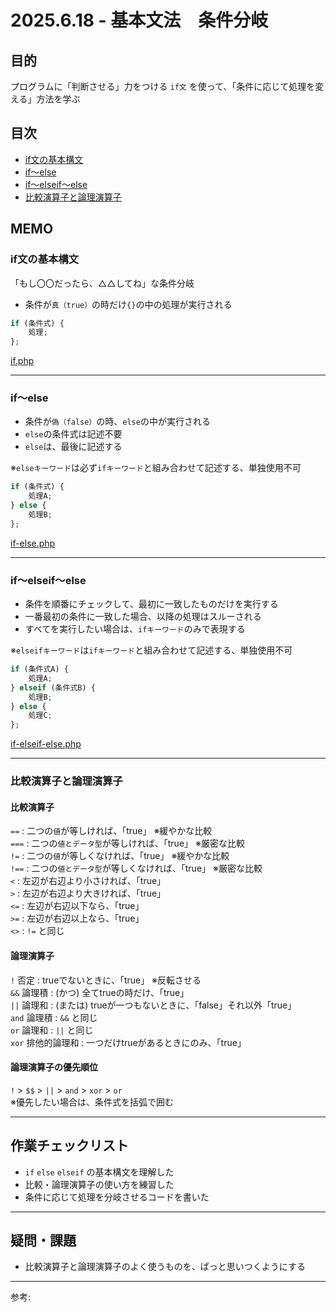 # 2025.6.18 - 基本文法　条件分岐

## 目的

プログラムに「判断させる」力をつける `if文` を使って、「条件に応じて処理を変える」方法を学ぶ  

## 目次

- [if文の基本構文](#1)
- [if～else](#2)
- [if～elseif～else](#3)
- [比較演算子と論理演算子](#4)

## MEMO

<a id="1"></a>

### if文の基本構文

「もし〇〇だったら、△△してね」な条件分岐

- 条件が`真（true）`の時だけ`{}`の中の処理が実行される    

```php
if (条件式) {
    処理;
};
```

[if.php](if.php)

---
<a id="2"></a>

### if～else

- 条件が`偽（false）`の時、`else`の中が実行される    
- `else`の条件式は記述不要
- `else`は、最後に記述する

※`elseキーワード`は必ず`ifキーワード`と組み合わせて記述する、単独使用不可

```php
if (条件式) {
    処理A;
} else {
    処理B;
};
```
[if-else.php](if-else.php)

---
<a id="3"></a>

### if～elseif～else

- 条件を順番にチェックして、最初に一致したものだけを実行する  
- 一番最初の条件に一致した場合、以降の処理はスルーされる  
- すべてを実行したい場合は、`ifキーワード`のみで表現する

※`elseifキーワード`は`ifキーワード`と組み合わせて記述する、単独使用不可

```php
if (条件式A) {
    処理A;
} elseif (条件式B) {
    処理B;
} else {
    処理C;
};
```
[if-elseif-else.php](if-elseif-else.php)

---
<a id="4"></a>

### 比較演算子と論理演算子

#### 比較演算子  

`==` : 二つの`値`が等しければ、「true」 ※緩やかな比較  
`===` : 二つの`値とデータ型`が等しければ、「true」 ※厳密な比較  
`!=` : 二つの`値`が等しくなければ、「true」 ※緩やかな比較  
`!==` : 二つの`値とデータ型`が等しくなければ、「true」 ※厳密な比較  
`<` : 左辺が右辺より小さければ、「true」  
`>` : 左辺が右辺より大きければ、「true」  
`<=` : 左辺が右辺以下なら、「true」  
`>=` : 左辺が右辺以上なら、「true」  
`<>` : `!=` と同じ  

#### 論理演算子  

`!` 否定 : trueでないときに、「true」 ※反転させる  
`&&` 論理積 : (かつ) 全てtrueの時だけ、「true」  
`||` 論理和 : (または) trueが一つもないときに、「false」それ以外「true」  
`and` 論理積 : `&&` と同じ  
`or` 論理和 : `||` と同じ  
`xor` 排他的論理和 : 一つだけtrueがあるときにのみ、「true」  

#### 論理演算子の優先順位  

`!` > `$$` > `||` > `and` > `xor` > `or`  
※優先したい場合は、条件式を括弧で囲む  

---
## 作業チェックリスト

- `if` `else` `elseif` の基本構文を理解した
- 比較・論理演算子の使い方を練習した
- 条件に応じて処理を分岐させるコードを書いた

---
## 疑問・課題

- 比較演算子と論理演算子のよく使うものを、ぱっと思いつくようにする

---

参考: []()
